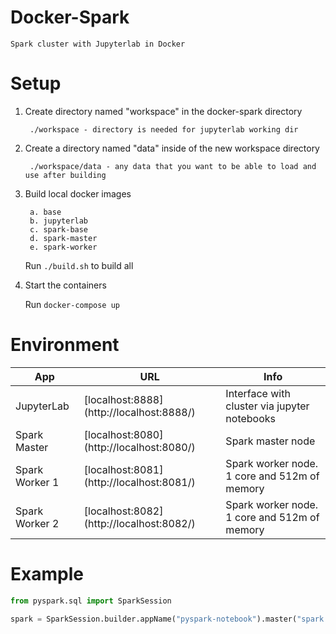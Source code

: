 # Docker-Spark

    Spark cluster with Jupyterlab in Docker

# Setup

1. Create directory named "workspace" in the docker-spark directory

        ./workspace - directory is needed for jupyterlab working dir

2. Create a directory named "data" inside of the new workspace directory
        
        ./workspace/data - any data that you want to be able to load and use after building
        
3. Build local docker images

        a. base
        b. jupyterlab
        c. spark-base
        d. spark-master
        e. spark-worker
        
    Run ```./build.sh``` to build all

4. Start the containers
    
    Run ```docker-compose up```


# Environment

| App            | URL                                       | Info                                         |
| ------------   | ----------------------------------------- | -------------------------------------------- |
| JupyterLab     | [localhost:8888] (http://localhost:8888/) | Interface with cluster via jupyter notebooks |
| Spark Master   | [localhost:8080] (http://localhost:8080/) | Spark master node                            |
| Spark Worker 1 | [localhost:8081] (http://localhost:8081/) | Spark worker node. 1 core and 512m of memory |
| Spark Worker 2 | [localhost:8082] (http://localhost:8082/) | Spark worker node. 1 core and 512m of memory |

# Example

```python
from pyspark.sql import SparkSession

spark = SparkSession.builder.appName("pyspark-notebook").master("spark://spark-master:7077").config("spark.executor.memory").getOrCreate()
```
